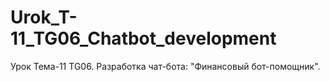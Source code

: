 # Urok_T-11_TG06_Chatbot_development
 Урок Тема-11 TG06. Разработка чат-бота: "Финансовый бот-помощник".
